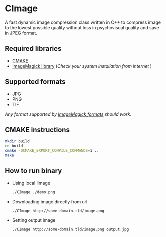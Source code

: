 # CImage

A fast dynamic image compression class written in C++ to compress image to the lowest possible quality without loss in psychovisual quality and save in JPEG format.

## Required libraries

- [CMAKE](https://cmake.org/install/)
- [ImageMagick library](https://imagemagick.org/Magick++/Install.html) (_Check your system installation from internet_ )

## Supported formats

- JPG
- PNG
- TIF

_Any format supported by [ImageMagick formats](https://imagemagick.org/script/formats.php) should work._

## CMAKE instructions

```bash
mkdir build
cd build
cmake -DCMAKE_EXPORT_COMPILE_COMMANDS=1 ..
make
```

## How to run binary

- Using local iimage

  ```bash
  ./CImage ./demo.png
  ```

- Downloading image directly from url

  ```bash
  ./CImage http://some-domain.tld/image.png
  ```

- Setting output image

  ```bash
  ./CImage http://some-domain.tld/image.png output.jpg
  ```
